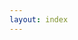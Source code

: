 ```yaml
---
layout: index     
---
```


<div style="font-size:50px; text-align:center; font-weight:normal"></div>
<br> 

<br>

<br> 

<br>
<br> 

<br>

<br> 

<br>
<br> 

<br>

<br> 

<br>
